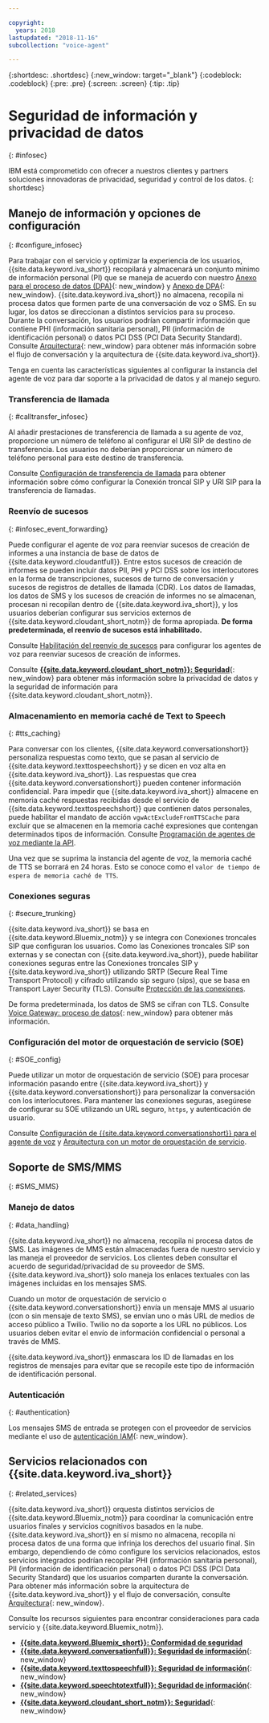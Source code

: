 ```yaml
---

copyright:
  years: 2018
lastupdated: "2018-11-16"
subcollection: "voice-agent"

---
```


{:shortdesc: .shortdesc}
{:new_window: target="_blank"}
{:codeblock: .codeblock}
{:pre: .pre}
{:screen: .screen}
{:tip: .tip}


# Seguridad de información y privacidad de datos
{: #infosec}

IBM está comprometido con ofrecer a nuestros clientes y partners soluciones innovadoras de privacidad, seguridad y control de los datos.
{: shortdesc}

## Manejo de información y opciones de configuración
{: #configure_infosec}

Para trabajar con el servicio y optimizar la experiencia de los usuarios, {{site.data.keyword.iva_short}} recopilará y almacenará un conjunto mínimo de información personal (PI) que se maneja de acuerdo con nuestro [Anexo para el proceso de datos (DPA)](https://www.ibm.com/support/customer/csol/terms/){: new_window} y [Anexo de DPA](https://www.ibm.com/software/reports/compatibility/clarity-reports/report/html/softwareReqsForProduct?deliverableId=00C4CE004FA711E7AA10752A2F494A7C){: new_window}. {{site.data.keyword.iva_short}} no almacena, recopila ni procesa datos que formen parte de una conversación de voz o SMS. En su lugar, los datos se direccionan a distintos servicios para su proceso. Durante la conversación, los usuarios podrían compartir información que contiene PHI (información sanitaria personal), PII (información de identificación personal) o datos PCI DSS (PCI Data Security Standard). Consulte [Arquitectura](/docs/services/voice-agent?topic=voice-agent-about#architecture){: new_window} para obtener más información sobre el flujo de conversación y la arquitectura de {{site.data.keyword.iva_short}}.

Tenga en cuenta las características siguientes al configurar la instancia del agente de voz para dar soporte a la privacidad de datos y al manejo seguro.

### Transferencia de llamada
{:  #calltransfer_infosec}

Al añadir prestaciones de transferencia de llamada a su agente de voz, proporcione un número de teléfono al configurar el URI SIP de destino de transferencia. Los usuarios no deberían proporcionar un número de teléfono personal para este destino de transferencia.

Consulte [Configuración de transferencia de llamada](/docs/services/voice-agent?topic=voice-agent-call-transfer) para obtener información sobre cómo configurar la Conexión troncal SIP y URI SIP para la transferencia de llamadas.

### Reenvío de sucesos
{: #infosec_event_forwarding}

Puede configurar el agente de voz para reenviar sucesos de creación de informes a una instancia de base de datos de {{site.data.keyword.cloudantfull}}. Entre estos sucesos de creación de informes se pueden incluir datos PII, PHI y PCI DSS sobre los interlocutores en la forma de transcripciones, sucesos de turno de conversación y sucesos de registros de detalles de llamada (CDR). Los datos de llamadas, los datos de SMS y los sucesos de creación de informes no se almacenan, procesan ni recopilan dentro de {{site.data.keyword.iva_short}}, y los usuarios deberían configurar sus servicios externos de {{site.data.keyword.cloudant_short_notm}} de forma apropiada. **De forma predeterminada, el reenvío de sucesos está inhabilitado.**

Consulte [Habilitación del reenvío de sucesos](/docs/services/voice-agent?topic=voice-agent-event_forwarding) para configurar los agentes de voz para reenviar sucesos de creación de informes.

Consulte [**{{site.data.keyword.cloudant_short_notm}}: Seguridad**](/docs/services/Cloudant/offerings?topic=cloudant-security#security){: new_window} para obtener más información sobre la privacidad de datos y la seguridad de información para {{site.data.keyword.cloudant_short_notm}}.

### Almacenamiento en memoria caché de Text to Speech
{: #tts_caching}

Para conversar con los clientes, {{site.data.keyword.conversationshort}} personaliza respuestas como texto, que se pasan al servicio de {{site.data.keyword.texttospeechshort}} y se dicen en voz alta en {{site.data.keyword.iva_short}}. Las respuestas que crea {{site.data.keyword.conversationshort}} pueden contener información confidencial. Para impedir que {{site.data.keyword.iva_short}} almacene en memoria caché respuestas recibidas desde el servicio de {{site.data.keyword.texttospeechshort}} que contienen datos personales, puede habilitar el mandato de acción `vgwActExcludeFromTTSCache` para excluir que se almacenen en la memoria caché expresiones que contengan determinados tipos de información. Consulte [Programación de agentes de voz mediante la API](/docs/services/voice-agent?topic=voice-agent-api#action-sequences).

Una vez que se suprima la instancia del agente de voz, la memoria caché de TTS se borrará en 24 horas. Esto se conoce como el `valor de tiempo de espera de memoria caché de TTS`.

### Conexiones seguras
{: #secure_trunking}

{{site.data.keyword.iva_short}} se basa en {{site.data.keyword.Bluemix_notm}} y se integra con Conexiones troncales SIP que configuran los usuarios. Como las Conexiones troncales SIP son externas y se conectan con {{site.data.keyword.iva_short}}, puede habilitar conexiones seguras entre las Conexiones troncales SIP y {{site.data.keyword.iva_short}} utilizando SRTP (Secure Real Time Transport Protocol) y cifrado utilizando sip seguro (sips), que se basa en Transport Layer Security (TLS). Consulte [Protección de las conexiones](/docs/services/voice-agent?topic=voice-agent-securing).

De forma predeterminada, los datos de SMS se cifran con TLS. Consulte [Voice Gateway: proceso de datos](https://www.ibm.com/support/knowledgecenter/en/SS4U29/gdpr_considerations.html#GDPR_dataProcessing){: new_window} para obtener más información.

### Configuración del motor de orquestación de servicio (SOE)
{: #SOE_config}

Puede utilizar un motor de orquestación de servicio (SOE) para procesar información pasando entre {{site.data.keyword.iva_short}} y {{site.data.keyword.conversationshort}} para personalizar la conversación con los interlocutores. Para mantener las conexiones seguras, asegúrese de configurar su SOE utilizando un URL seguro, `https`, y autenticación de usuario.

Consulte [Configuración de {{site.data.keyword.conversationshort}} para el agente de voz](/docs/services/voice-agent?topic=voice-agent-conversation_va#conversation_va) y [Arquitectura con un motor de orquestación de servicio](/docs/services/voice-agent?topic=voice-agent-about#arch-soe).

## Soporte de SMS/MMS
{: #SMS_MMS}

### Manejo de datos
{: #data_handling}

{{site.data.keyword.iva_short}} no almacena, recopila ni procesa datos de SMS. Las imágenes de MMS están almacenadas fuera de nuestro servicio y las maneja el proveedor de servicios. Los clientes deben consultar el acuerdo de seguridad/privacidad de su proveedor de SMS. {{site.data.keyword.iva_short}} solo maneja los enlaces textuales con las imágenes incluidas en los mensajes SMS.

Cuando un motor de orquestación de servicio o {{site.data.keyword.conversationshort}} envía un mensaje MMS al usuario (con o sin mensaje de texto SMS), se envían uno o más URL de medios de acceso público a Twilio. Twilio no da soporte a los URL no públicos. Los usuarios deben evitar el envío de información confidencial o personal a través de MMS.

{{site.data.keyword.iva_short}} enmascara los ID de llamadas en los registros de mensajes para evitar que se recopile este tipo de información de identificación personal.

### Autenticación
{: #authentication}

Los mensajes SMS de entrada se protegen con el proveedor de servicios mediante el uso de [autenticación IAM](/docs/services/voice-agent?topic=voice-agent-iam#sms_access){: new_window}.

## Servicios relacionados con {{site.data.keyword.iva_short}}
{: #related_services}

{{site.data.keyword.iva_short}} orquesta distintos servicios de {{site.data.keyword.Bluemix_notm}} para coordinar la comunicación entre usuarios finales y servicios cognitivos basados en la nube. {{site.data.keyword.iva_short}} en sí mismo no almacena, recopila ni procesa datos de una forma que infrinja los derechos del usuario final. Sin embargo, dependiendo de cómo configure los servicios relacionados, estos servicios integrados podrían recopilar PHI (información sanitaria personal), PII (información de identificación personal) o datos PCI DSS (PCI Data Security Standard) que los usuarios comparten durante la conversación. Para obtener más información sobre la arquitectura de {{site.data.keyword.iva_short}} y el flujo de conversación, consulte [Arquitectura](/docs/services/voice-agent?topic=voice-agent-about#architecture){: new_window}.

Consulte los recursos siguientes para encontrar consideraciones para cada servicio y {{site.data.keyword.Bluemix_notm}}.

  * [**{{site.data.keyword.Bluemix_short}}: Conformidad de seguridad**](/docs/overview?topic=overview-security#security)
  * [**{{site.data.keyword.conversationfull}}: Seguridad de información**](/docs/services/assistant?topic=assistant-information-security#information-security){: new_window}
  * [**{{site.data.keyword.texttospeechfull}}: Seguridad de información**](/docs/services/text-to-speech?topic=text-to-speech-information-security){: new_window}
  * [**{{site.data.keyword.speechtotextfull}}: Seguridad de información**](/docs/services/speech-to-text?topic=speech-to-text-information-security){: new_window}
  * [**{{site.data.keyword.cloudant_short_notm}}: Seguridad**](/docs/services/Cloudant/offerings?topic=cloudant-security#security){: new_window}
